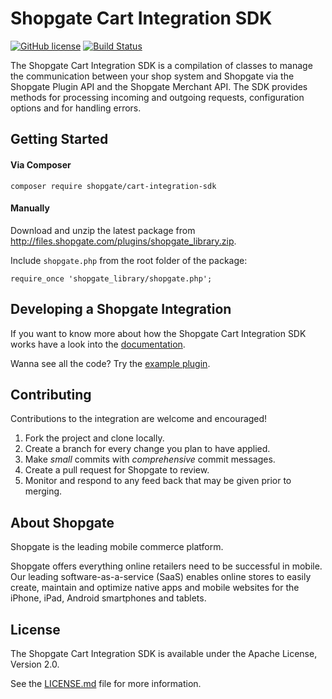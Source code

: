 # Shopgate Cart Integration SDK

[![GitHub license](http://dmlc.github.io/img/apache2.svg)](./LICENSE)
[![Build Status](https://travis-ci.org/shopgate/cart-integration-sdk.svg?branch=master)](https://travis-ci.org/shopgate/cart-integration-sdk)

The Shopgate Cart Integration SDK is a compilation of classes to manage the communication between your shop system and Shopgate via the Shopgate Plugin API and the Shopgate Merchant API. The SDK provides methods for processing incoming and outgoing requests, configuration options and for handling errors. 

## Getting Started
#### Via Composer
```composer require shopgate/cart-integration-sdk```

#### Manually
Download and unzip the latest package from http://files.shopgate.com/plugins/shopgate_library.zip.

Include ```shopgate.php``` from the root folder of the package:

```require_once 'shopgate_library/shopgate.php';```

## Developing a Shopgate Integration
If you want to know more about how the Shopgate Cart Integration SDK works have a look into the [documentation](http://developer.shopgate.com/library).

Wanna see all the code? Try the [example plugin](http://developer.shopgate.com/example_plugin).

## Contributing

Contributions to the integration are welcome and encouraged!

1. Fork the project and clone locally.
1. Create a branch for every change you plan to have applied.
1. Make *small* commits with *comprehensive* commit messages.
1. Create a pull request for Shopgate to review.
1. Monitor and respond to any feed back that may be given prior to merging.

## About Shopgate

Shopgate is the leading mobile commerce platform.

Shopgate offers everything online retailers need to be successful in mobile. Our leading software-as-a-service (SaaS) enables online stores to easily create, maintain and optimize native apps and mobile websites for the iPhone, iPad, Android smartphones and tablets.

## License

The Shopgate Cart Integration SDK is available under the Apache License, Version 2.0.

See the [LICENSE.md](./LICENSE.md) file for more information.
